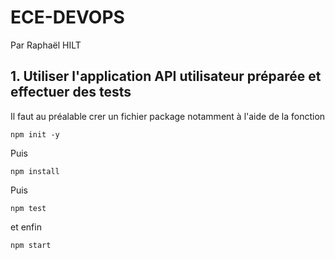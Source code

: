# ECE-DEVOPS 
Par Raphaël HILT 

## 1. Utiliser l'application API utilisateur préparée et effectuer des tests

Il faut au préalable crer un fichier package notamment à l'aide de la fonction

``` CLI
npm init -y 
```

Puis

```CLI
npm install 
```

Puis

```
npm test
```

et enfin

```
npm start
```


